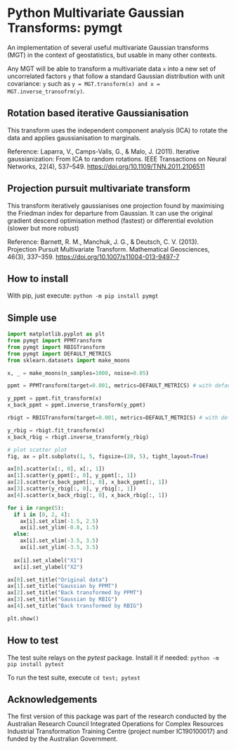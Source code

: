 # Python Multivariate Gaussian Transforms: pymgt

An implementation of several useful multivariate Gaussian transforms (MGT)
in the context of geostatistics, but usable in many other contexts.

Any MGT will be able to transform a multivariate data `x` into a new set of 
uncorrelated factors `y` that follow a standard Gaussian distribution with unit covariance:
`y` such as `y = MGT.transform(x) and x = MGT.inverse_transofrm(y)`.

## Rotation based iterative Gaussianisation

This transform uses the independent component analysis (ICA) to rotate the data
and applies gaussianisation to marginals.

Reference:
Laparra, V., Camps-Valls, G., & Malo, J. (2011). Iterative gaussianization: From ICA to random rotations. IEEE Transactions on Neural Networks, 22(4), 537–549. https://doi.org/10.1109/TNN.2011.2106511

## Projection pursuit multivariate transform

This transform iteratively gaussianises one projection found by maximising the Friedman index for
departure from Gaussian. It can use the original gradient descend optimisation method (fastest)
or differential evolution (slower but more robust)

Reference:
Barnett, R. M., Manchuk, J. G., & Deutsch, C. V. (2013). Projection Pursuit Multivariate Transform. Mathematical Geosciences, 46(3), 337–359. https://doi.org/10.1007/s11004-013-9497-7

## How to install

With pip, just execute: `python -m pip install pymgt`

## Simple use

```python
import matplotlib.pyplot as plt
from pymgt import PPMTransform
from pymgt import RBIGTransform
from pymgt import DEFAULT_METRICS
from sklearn.datasets import make_moons

x, _ = make_moons(n_samples=1000, noise=0.05)

ppmt = PPMTransform(target=0.001, metrics=DEFAULT_METRICS) # with default parameters

y_ppmt = ppmt.fit_transform(x)
x_back_ppmt = ppmt.inverse_transform(y_ppmt)

rbigt = RBIGTransform(target=0.001, metrics=DEFAULT_METRICS) # with default parameters

y_rbig = rbigt.fit_transform(x)
x_back_rbig = rbigt.inverse_transform(y_rbig)

# plot scatter plot
fig, ax = plt.subplots(1, 5, figsize=(20, 5), tight_layout=True)

ax[0].scatter(x[:, 0], x[:, 1])
ax[1].scatter(y_ppmt[:, 0], y_ppmt[:, 1])
ax[2].scatter(x_back_ppmt[:, 0], x_back_ppmt[:, 1])
ax[3].scatter(y_rbig[:, 0], y_rbig[:, 1])
ax[4].scatter(x_back_rbig[:, 0], x_back_rbig[:, 1])

for i in range(5):
  if i in [0, 2, 4]:
    ax[i].set_xlim(-1.5, 2.5)
    ax[i].set_ylim(-0.8, 1.5)
  else:
    ax[i].set_xlim(-3.5, 3.5)
    ax[i].set_ylim(-3.5, 3.5)
  
  ax[i].set_xlabel("X1")
  ax[i].set_ylabel("X2")

ax[0].set_title("Original data")
ax[1].set_title("Gaussian by PPMT")
ax[2].set_title("Back transformed by PPMT")
ax[3].set_title("Gaussian by RBIG")
ax[4].set_title("Back transformed by RBIG")

plt.show()
```

## How to test

The test suite relays on the *pytest* package. Install it if needed:
```python -m pip install pytest```

To run the test suite, execute
```cd test; pytest```

## Acknowledgements

The first version of this package was part of the research
conducted by the Australian Research Council Integrated Operations for Complex
Resources Industrial Transformation Training Centre (project number IC190100017)
and funded by the Australian Government.
